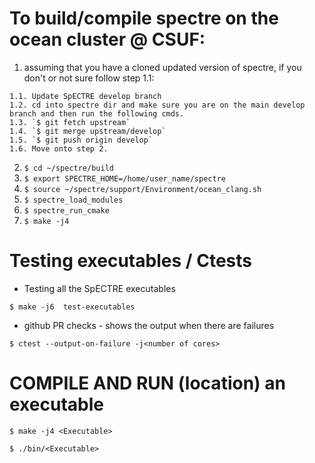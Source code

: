 # To build/compile spectre on the ocean cluster @ CSUF:
1. assuming that you have a cloned updated version of spectre, if you don't or not sure follow step 1.1:
```
1.1. Update SpECTRE develop branch
1.2. cd into spectre dir and make sure you are on the main develop branch and then run the following cmds.
1.3. `$ git fetch upstream`
1.4. `$ git merge upstream/develop`
1.5. `$ git push origin develop`
1.6. Move onto step 2. 
```
2. `$ cd ~/spectre/build`
3. `$ export SPECTRE_HOME=/home/user_name/spectre`
4. `$ source ~/spectre/support/Environment/ocean_clang.sh`
5. `$ spectre_load_modules`
6. `$ spectre_run_cmake`
7. `$ make -j4`

# Testing executables / Ctests

* Testing all the SpECTRE executables

`$ make -j6  test-executables`

* github PR checks - shows the output when there are failures 

`$ ctest --output-on-failure -j<number of cores>`

# COMPILE AND RUN (location) an executable 

`$ make -j4 <Executable>`

`$ ./bin/<Executable>`
